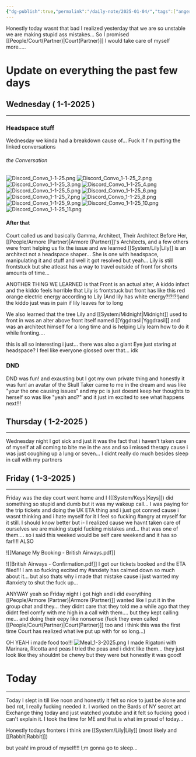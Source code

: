 ```yaml
---
{"dg-publish":true,"permalink":"/daily-note/2025-01-04/","tags":["anger","anxiety","Armore","Court","Trip","Not_Ok","SelfCare","SystemUpdate"]}
---
```



Honestly today wasnt that bad I realized  yesterday that we are so unstable we are making stupid ass mistakes... So I promised [[People/Court(Partner)\|Court(Partner)]] I would take care of myself more..... 
# Update on everything the past few days 
## Wednesday ( 1-1-2025 )
---
### Headspace stuff
Wednesday we kinda had a breakdown cause of... Fuck it I'm putting the linked conversations 
###### the Conversation
![Discord_Convo_1-1-25.png](/img/user/Images/1-1-25/Discord_Convo_1-1-25.png)
![Discord_Convo_1-1-25_2.png](/img/user/Images/1-1-25/Discord_Convo_1-1-25_2.png)
![Discord_Convo_1-1-25_3.png](/img/user/Images/1-1-25/Discord_Convo_1-1-25_3.png)
![Discord_Convo_1-1-25_4.png](/img/user/Images/1-1-25/Discord_Convo_1-1-25_4.png)
![Discord_Convo_1-1-25_5.png](/img/user/Images/1-1-25/Discord_Convo_1-1-25_5.png)
![Discord_Convo_1-1-25_6.png](/img/user/Images/1-1-25/Discord_Convo_1-1-25_6.png)
![Discord_Convo_1-1-25_7.png](/img/user/Images/1-1-25/Discord_Convo_1-1-25_7.png)
![Discord_Convo_1-1-25_8.png](/img/user/Images/1-1-25/Discord_Convo_1-1-25_8.png)
![Discord_Convo_1-1-25_9.png](/img/user/Images/1-1-25/Discord_Convo_1-1-25_9.png)
![Discord_Convo_1-1-25_10.png](/img/user/Images/1-1-25/Discord_Convo_1-1-25_10.png)
![Discord_Convo_1-1-25_11.png](/img/user/Images/1-1-25/Discord_Convo_1-1-25_11.png)
#### After that
Court called us and  basically  Gamma, Architect, Their Architect Before Her, [[People/Armore (Partner)\|Armore (Partner)]]'s Architects, and a few others were front helping us fix the issue and we learned [[System/Lily\|Lily]] is an architect not a headspace shaper... She is one with headspace, manipulating it and stuff and well it got resolved but yeah... Lily is still frontstuck but she atleast has a way to travel outside of front for shorts amounts of time...

ANOTHER THING WE LEARNED is that Front is an actual alter, A kiddo infact and the kiddo feels horrible that Lily is frontstuck but front has like this red orange electric energy according to Lily (And lily has white energy?!?!?!)and the kiddo just was in pain if lily leaves for to long 

We also learned that the tree Lily and [[System/Midnight\|Midnight]] used to front in was an alter above front itself named [[Yggdrasil\|Yggdrasil]] and was an architect himself for a long time and is helping Lily learn how to do it while fronting.... 

this is all so interesting i just... there was also a giant Eye just staring at headspace? I feel like everyone glossed over that... idk 

### DND
 DND was fun! and exausting but I got my own private thing and honestly it was fun! an avatar of the Skull Taker came to me in the dream and was like "your the one causing issues" and my pc is just doesnt keep her thoughts to herself so was like "yeah and?" and it just im excited to see what happens  next!!!

## Thursday ( 1-2-2025 )
---
Wednesday night I got sick and just it was the fact that i haven't taken care of myself at all coming to bite me in the ass and so i missed therapy cause i was just coughing up a lung or seven... I didnt really do much besides sleep in call with my partners 

## Friday ( 1-3-2025 )
---
Friday was the day court went home and I ([[System/Keys\|Keys]]) did something so stupid and dumb but it was my wakeup call...  I was paying for the trip tickets and doing the UK ETA thing and i just got conned cause i wasnt thinking and i hate myself for it I feel so fucking #angry at myself for it still. I should know better but i-  I realized cause we havnt taken care of ourselves we are making stupid fucking mistakes and... that was one of them.... so i said this weeked would be self care weekend and it has so far!!!! ALSO 

![[Manage My Booking - British Airways.pdf]]

![[British Airways - Confirmation.pdf]] I got our tickets booked and the ETA filed!!! I am so fucking excited my #anxiety has calmed down so much about it... but also thats why i made that mistake cause i just wanted my #anxiety to shut the fuck up...

ANYWAY yeah so Friday night i got high and i did everything [[People/Armore (Partner)\|Armore (Partner)]] wanted like I put it in the group chat and they... they didnt care that they told me a while ago that they didnt feel comfy with me high in a call with them.... but they kept calling me... and doing their eepy like nonsense (fuck they even called [[People/Court(Partner)\|Court(Partner)]] too and i think this was the first time Court has realized what ive put up with for so long...) 

OH YEAH i made food too!!!
![Meal_1-3-2025.png](/img/user/Images/Meal_1-3-2025.png)
I made Rigatoni with Marinara, Ricotta and peas 
 I tried the peas and i didnt like them... they just look like they shouldnt be chewy but they were but honestly it was good!

# Today
---
Today I slept in till like noon and honestly it felt so nice to just be alone and bed rot, I really fucking needed it. I worked on the Bards of NY secret art Exchange thing today and just watched youtube and it felt so fucking good i can't explain it. I took the time for ME and that is what im proud of today... 

Honestly todays fronters i think are [[System/Lily\|Lily]] (most likely and [[Rabbit\|Rabbit]])

but yeah! im proud of myself!!! I;m gonna go to sleep... 